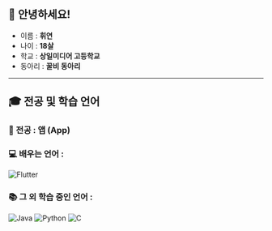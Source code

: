## 👋 안녕하세요! 

- 이름 : **휘연**
- 나이 : **18살**
- 학교 : **상일미디어 고등학교**
- 동아리 : **꿀비 동아리** 

------------

## 🎓 전공 및 학습 언어

### 📱 전공 : 앱 (App)

### 💻 배우는 언어 :  
![Flutter](https://img.shields.io/badge/Flutter-02569B?style=for-the-badge&logo=Flutter&logoColor=white)

### 📚 그 외 학습 중인 언어 :  
![Java](https://img.shields.io/badge/Java-007396?style=for-the-badge&logo=OpenJDK&logoColor=white)
![Python](https://img.shields.io/badge/Python-3776AB?style=for-the-badge&logo=Python&logoColor=white)
![C](https://img.shields.io/badge/C-00599C?style=for-the-badge&logo=C&logoColor=white)
